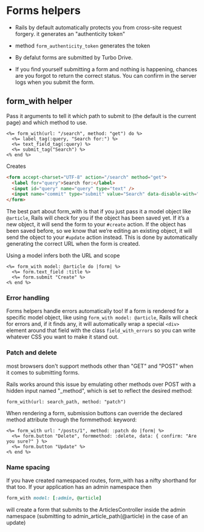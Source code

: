 # Forms helpers

- Rails by default automatically protects you from cross-site request forgery. it generates an "authenticity token"

- method `form_authenticity_token` generates the token

- By defalut forms are submitted by Turbo Drive.

- If you find yourself submitting a form and nothing is happening, chances are you forgot to return the correct status. You can confirm in the server logs when you submit the form.

## form_with helper

Pass it arguments to tell it which path to submit to (the default is the current page) and which method to use.

```erb
<%= form_with(url: "/search", method: "get") do %>
  <%= label_tag(:query, "Search for:") %>
  <%= text_field_tag(:query) %>
  <%= submit_tag("Search") %>
<% end %>
```

Creates 

```html
<form accept-charset="UTF-8" action="/search" method="get">
  <label for="query">Search for:</label>
  <input id="query" name="query" type="text" />
  <input name="commit" type="submit" value="Search" data-disable-with="Search" />
</form>
```

The best part about form_with is that if you just pass it a model object like `@article`, Rails will check for you if the object has been saved yet. If it’s a new object, it will send the form to your `#create` action. If the object has been saved before, so we know that we’re editing an existing object, it will send the object to your `#update` action instead. This is done by automatically generating the correct URL when the form is created.

Using a model infers both the URL and scope

```erb
<%= form_with model: @article do |form| %>
  <%= form.text_field :title %>
  <%= form.submit "Create" %>
<% end %>
```

### Error handling 

Forms helpers handle errors automatically too! If a form is rendered for a specific model object, like using `form_with model: @article`, Rails will check for errors and, if it finds any, it will automatically wrap a special `<div>` element around that field with the class `field_with_errors` so you can write whatever CSS you want to make it stand out. 

### Patch and delete

most browsers don't support methods other than "GET" and "POST" when it comes to submitting forms.

Rails works around this issue by emulating other methods over POST with a hidden input named "_method", which is set to reflect the desired method:

`form_with(url: search_path, method: "patch")`

When rendering a form, submission buttons can override the declared method attribute through the formmethod: keyword:

```erb
<%= form_with url: "/posts/1", method: :patch do |form| %>
  <%= form.button "Delete", formmethod: :delete, data: { confirm: "Are you sure?" } %>
  <%= form.button "Update" %>
<% end %>
```

### Name spacing

If you have created namespaced routes, form_with has a nifty shorthand for that too. If your application has an admin namespace then

```rb
form_with model: [:admin, @article]
```

will create a form that submits to the ArticlesController inside the admin namespace (submitting to admin_article_path(@article) in the case of an update)